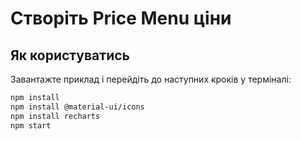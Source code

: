 # Створіть Price Menu ціни

## Як користуватись

Завантажте приклад і перейдіть до наступних кроків у терміналі:


```sh
npm install
npm install @material-ui/icons
npm install recharts
npm start
```
